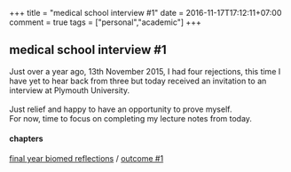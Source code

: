 +++
title = "medical school interview #1"
date = 2016-11-17T17:12:11+07:00
comment = true
tags = ["personal","academic"]
+++



## medical school interview #1


Just over a year ago, 13th November 2015, I had four rejections, this time I have yet to hear back from three but today received an invitation to an interview at Plymouth University.
\
\
Just relief and happy to have an opportunity to prove myself. 
\
For now, time to focus on completing my lecture notes from today.

#### chapters
[final year biomed reflections](/posts/biomed-chapter-seven) / [outcome #1](/posts/rejection-one)
